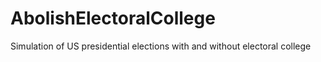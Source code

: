 # AbolishElectoralCollege
Simulation of US presidential elections with and without electoral college
